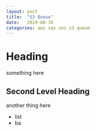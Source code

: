 ```yaml
---
layout: post
title:  "S3 Queue"
date:   2019-08-16
categories: aws sqs sns s3 queue
---
```

# Heading

something here


## Second Level Heading

another thing here

* list
* ba

